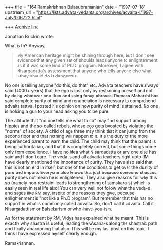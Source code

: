 +++
title = "164 Ramakrishnan Balasubramanian"
date = "1997-07-18"
upstream_url = "https://lists.advaita-vedanta.org/archives/advaita-l/1997-July/006722.html"

+++
[Archive link](https://lists.advaita-vedanta.org/archives/advaita-l/1997-July/006722.html)

Jonathan Bricklin wrote:

What is th? Anyway,

>My American heritage might be shining through here, but I don't see
>evidence that any given set of shoulds leads anyone to
>enlightenment as if it was some kind of Ph.D. program.  Moreover, I agree
>with Nisargadatta's assessment that anyone who tells anyone else what >they
 should do is dangerous.

No one is telling anyone "do this, do that" etc. Advaita teachers have
always said (4000+ years) that the ego is lost only by restraining
oneself and not by doing whatever one likes and using fancy phrases.
Ramana Maharshi has said complete purity of mind and renunciation is
necessary to comprehend advaita tattva. I posted his opinion on how
purity of mind is attained. No one is holding a gun to your head asking
you to be pure.

The attitude that "no one tells me what to do" may find support among
hippies and the so-called rebels, whose ego gets boosted by violating
the "norms" of society. A child of age three may think that it can jump
from the second floor and that nothing will happen to it. It's the duty
of the more experienced parent to warn the child. The child may think
that the parent is being authoritarian, and that it is completely
correct, but some things come only from experience. I have no idea what
Nisargadatta or any one else has said and I don't care. The veda-s and
all advaita teachers right upto RM have clearly mentioned the importance
of purity. They have also said that this is not an end in itself, but
one of the conditions to get over the duality of pure and impure.
Everyone also knows that just because someone stresses purity does not
mean he is enlightened. They also give reasons for why this so (namely
non-restraint leads to strengthening of samskara-s) which is easily seen
in real life also! You can very well not follow what the veda-s and
sages like RM say, inspite of the reasons they give, because
enlightenment is "not like a Ph.D program".  But remember that this has
no support in what is commonly called advaita. So, don't call it
advaita. Call it Nisargadattism or Balsekarism or who-have-you-ism.

As for the statement by RM, Vidya has explained what he meant. This is
exactly why shastra is useful, leading the vAsana-s along the shastraic
path and finally abandoning that also. This will be my last post on this
topic. I think I have expressed myself clearly enough.

Ramakrishnan.

